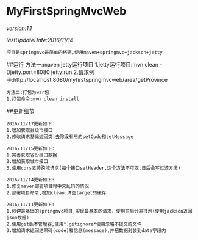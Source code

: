 # MyFirstSpringMvcWeb

*version:1.1*

*lastUpdateDate:2016/11/14*



	项目是springmvc最简单的搭建,使用maven+springmvc+jackson+jetty

##运行
	方法一:maven jetty运行项目
	1.jetty运行项目:mvn clean -Djetty.port=8080 jetty:run
	2.请求例子:http://localhost:8080/myfirstspringmvcweb/area/getProvince
	
	方法二:打包为war包
	1.打包命令:mvn clean install

##更新细节
	
	2016/11/17更新如下:
	1.增加获取县级市接口
	2.修改请求基础返回类,去除没有用的setCode和setMessage
	
	2016/11/15更新如下:
	1.完善获取省份接口数据
	2.增加获取城市接口
	3.使用cors支持跨域请求(每个接口setHeader,这个方法不可取,日后会写过滤方法)
	
	2016/11/14更新如下:
	1.修复maven部署项目时中文乱码的情况
	2.部署项目命令,增加clean:清空target的缓存
	
	2016/11/11更新如下:
	1.创建最基础的springmvc项目,实现最基本的请求，使用前后分离技术(使用jackson返回json数据)
	2.使用git版本管理器,使用*.gitignore*使用忽略不提交的文件
	3.增加请求返回结果码(code)和信息(message),并把数据封装到data字段内

	